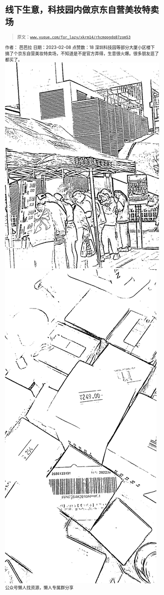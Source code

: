 # 线下生意，科技园内做京东自营美妆特卖场

> 原文：[`www.yuque.com/for_lazy/xkrm14/rhcmqogdq87zom53`](https://www.yuque.com/for_lazy/xkrm14/rhcmqogdq87zom53)

<ne-p id="u4bccc0dd" data-lake-id="u4bccc0dd"><ne-text id="u2e3c4994">作者： 芭芭拉</ne-text></ne-p> <ne-p id="u53c74156" data-lake-id="u53c74156"><ne-text id="u06535950">日期：2023-02-08</ne-text></ne-p> <ne-p id="u00be735a" data-lake-id="u00be735a"><ne-text id="u1c46bcb1">点赞数：</ne-text><ne-text id="uc8a4b775" ne-bold="true">18</ne-text></ne-p> <ne-hole id="ub433f904" data-lake-id="ub433f904"><ne-card data-card-name="hr" data-card-type="block" id="sb5RV" data-event-boundary="card"><ne-p id="u8a4d6fd8" data-lake-id="u8a4d6fd8"><ne-text id="u1ce16449">深圳科技园等部分大厦小区楼下搞了个京东自营美妆特卖场，不知道是不是官方弄得，生意很火爆。很多朋友逛了都买了。</ne-text></ne-p> <ne-p id="ua6e3a86a" data-lake-id="ua6e3a86a"><ne-card data-card-name="image" data-card-type="inline" id="H3v5n" data-event-boundary="card">![](img/c182e0f43cb78d62239b86f280c55915.png)</ne-card></ne-p> <ne-p id="u20f5d5b2" data-lake-id="u20f5d5b2"><ne-card data-card-name="image" data-card-type="inline" id="EgA0e" data-event-boundary="card">![](img/16d06d8c52252e21c1e9adf68665670c.png)</ne-card></ne-p> <ne-hole id="u6b18b4a1" data-lake-id="u6b18b4a1"><ne-card data-card-name="hr" data-card-type="block" id="PPrGR" data-event-boundary="card"><ne-p id="u12accb44" data-lake-id="u12accb44"><ne-text id="u0f806ff4">公众号懒人找资源，懒人专属群分享</ne-text></ne-p></ne-card></ne-hole></ne-card></ne-hole>